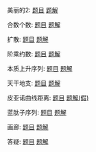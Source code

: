 美丽的2: [题目](https://www.lanqiao.cn/problems/1018/learning) [题解](./post.html?lanqiao2020JavaC=gkxall=1)

合数个数: [题目](https://www.lanqiao.cn/problems/1028/learning/) [题解](./post.html?lanqiao2020JavaC=ehqdvw=1)

扩散: [题目](https://www.lanqiao.cn/problems/1019/learning/) [题解](./post.html?lanqiao2020JavaC=rrqaii=1)

阶乘约数: [题目](https://www.lanqiao.cn/problems/1020/learning/) [题解](./post.html?lanqiao2020JavaC=awnswh=1)

本质上升序列: [题目](https://www.lanqiao.cn/problems/1021/learning/) [题解](./post.html?lanqiao2020JavaC=gmqbjs=1)

天干地支: [题目](https://www.lanqiao.cn/problems/1029/learning/) [题解](./post.html?lanqiao2020JavaC=pzeskc=1)

皮亚诺曲线距离: [题目](https://www.lanqiao.cn/problems/1023/learning/) [题解(假)](./post.html?lanqiao2020JavaC=fkubin=1)

蓝肽子序列: [题目](https://www.lanqiao.cn/problems/1030/learning/) [题解](./post.html?lanqiao2020JavaC=oglhwg=1)

画廊: [题目](https://www.lanqiao.cn/problems/1032/learning/) [题解](./post.html?lanqiao2020JavaC=cbymnk=1)

答疑: [题目](https://www.lanqiao.cn/problems/1025/learning/) [题解](./post.html?lanqiao2020JavaC=hdkfzo=1)
